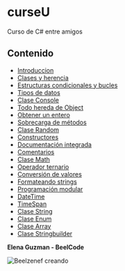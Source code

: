 # curseU
Curso de C# entre amigos

## Contenido

* [Introduccion](intro.md)
* [Clases y herencia](clasesYherencia.md)
* [Estructuras condicionales y bucles](estructuras.md)
* [Tipos de datos](tiposDatos.md)
* [Clase Console](console.md)
* [Todo hereda de Object](object.md)
* [Obtener un entero](getInt.md)
* [Sobrecarga de métodos](sobrecarga.md)
* [Clase Random](random.md)
* [Constructores](constructor.md)
* [Documentación integrada](doc.md)
* [Comentarios](comentarios.md)
* [Clase Math](math.md)
* [Operador ternario](ternario.md)
* [Conversión de valores](conversion.md)
* [Formateando strings](formatostrings.md)
* [Programación modular](progmodular.md)
* [DateTime]()
* [TimeSpan]()
* [Clase String]()
* [Clase Enum]()
* [Clase Array]()
* [Clase Stringbuilder]()

**Elena Guzman - BeelCode**

![Beelzenef creando](https://geekstorming.files.wordpress.com/2015/05/creando.png)

